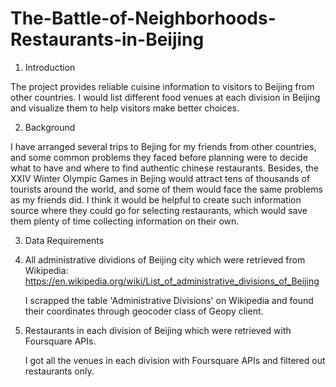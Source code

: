 # The-Battle-of-Neighborhoods-Restaurants-in-Beijing

1. Introduction

The project provides reliable cuisine information to visitors to Beijing from other countries. I would list different food venues at each division in Beijing and visualize them to help visitors make better choices.

2. Background

I have arranged several trips to Bejing for my friends from other countries, and some common problems they faced before planning were to decide what to have and where to find authentic chinese restaurants. Besides, the XXIV Winter Olympic Games in Bejing would attract tens of thousands of tourists around the world, and some of them would face the same problems as my friends did. I think it would be helpful to create such information source where they could go for selecting restaurants, which would save them plenty of time collecting information on their own.

3. Data Requirements

  1. All administrative dividions of Beijing city which were retrieved from Wikipedia:  https://en.wikipedia.org/wiki/List_of_administrative_divisions_of_Beijing

     I scrapped the table 'Administrative Divisions' on Wikipedia and found their coordinates through geocoder class of Geopy client.

  2. Restaurants in each division of Beijing which were retrieved with Foursquare APIs.

     I got all the venues in each division with Foursquare APIs and filtered out restaurants only. 





